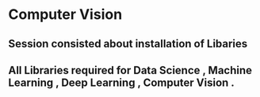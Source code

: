 # Computer Vision 
## Session consisted about installation of Libaries 
## All Libraries required for Data Science , Machine Learning , Deep Learning , Computer Vision .


